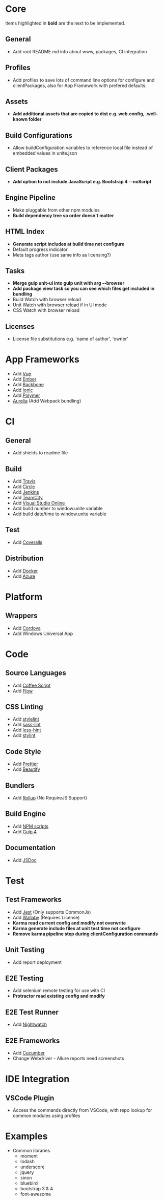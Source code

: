 # Core

Items highlighted in **bold** are the next to be implemented.

## General

* Add root README.md info about www, packages, CI integration

## Profiles

* Add profiles to save lots of command line options for configure and clientPackages, also for App Framework with prefered defaults.

## Assets

* **Add additional assets that are copied to dist e.g. web.config, .well-known folder**

## Build Configurations

* Allow buildConfiguration variables to reference local file instead of embedded values in unite.json

## Client Packages

* **Add option to not include JavaScript e.g. Bootstrap 4 --noScript**

## Engine Pipeline

* Make pluggable from other npm modules
* **Build dependency tree so order doesn't matter**

## HTML Index

* **Generate script includes at build time not configure**
* Default progress indicator
* Meta tags author (use same info as licensing?)

## Tasks

* **Merge gulp unit-ui into gulp unit with arg --browser**
* **Add package view task so you can see which files get included in bundling**
* Build Watch with browser reload
* Unit Watch with browser reload if in UI mode
* CSS Watch with browser reload

## Licenses

* License file substitutions e.g. 'name of author', 'owner'

# App Frameworks

* Add [Vue](https://vuejs.org/)
* Add [Ember](https://www.emberjs.com/)
* Add [Backbone](http://backbonejs.org/)
* Add [Ionic](https://ionicframework.com/)
* Add [Polymer](https://www.polymer-project.org/)
* [Aurelia](http://aurelia.io/) (Add Webpack bundling)

# CI

## General

* Add shields to readme file

## Build

* Add [Travis](https://travis-ci.org/)
* Add [Circle](https://circleci.com/)
* Add [Jenkins](https://jenkins.io/)
* Add [TeamCity](https://www.jetbrains.com/teamcity/)
* Add [Visual Studio Online](https://www.visualstudio.com/vso/)
* Add build number to window.unite variable
* Add build date/time to window.unite variable

## Test

* Add [Coveralls](https://coveralls.io/)

## Distribution

* Add [Docker](https://www.docker.com/)
* Add [Azure](https://azure.microsoft.com/en-gb/)

# Platform

## Wrappers

* Add [Cordova](https://cordova.apache.org/)
* Add Windows Universal App

# Code

## Source Languages

* Add [Coffee Script](http://coffeescript.org/)
* Add [Flow](https://flow.org/)

## CSS Linting

* Add [stylelint](https://stylelint.io/)
* Add [sass-lint](https://github.com/sasstools/sass-lint)
* Add [less-hint](https://github.com/lesshint/lesshint)
* Add [stylint](https://github.com/SimenB/stylint)

## Code Style

* Add [Prettier](https://prettier.io/)
* Add [Beautify](https://github.com/beautify-web/js-beautify)

## Bundlers

* Add [Rollup](https://rollupjs.org/) (No RequireJS Support)

## Build Engine

* Add [NPM scripts](https://docs.npmjs.com/misc/scripts)
* Add [Gulp 4](https://github.com/gulpjs/gulp/tree/4.0)

## Documentation

* Add [JSDoc](http://usejsdoc.org/)

# Test

## Test Frameworks

* Add [Jest](https://facebook.github.io/jest/) (Only supports CommonJs)
* Add [Wallaby](https://wallabyjs.com/) (Requires License)
* **Karma read current config and modify not overwrite**
* **Karma generate include files at unit test time not configure**
* **Remove karma pipeline step during clientConfiguration commands**

## Unit Testing

* Add report deployment

## E2E Testing

* Add selenium remote testing for use with CI
* **Protractor read existing config and modify**

## E2E Test Runner

* Add [Nightwatch](http://nightwatchjs.org/)

## E2E Frameworks

* Add [Cucumber](https://cucumber.io/)
* Change Webdriver - Allure reports need screenshots

# IDE Integration

## VSCode Plugin

* Access the commands directly from VSCode, with repo lookup for common modules using profiles

# Examples

* Common libraries
  * moment
  * lodash
  * underscore
  * jquery
  * sinon
  * bluebird
  * bootstrap 3 & 4
  * font-awesome
